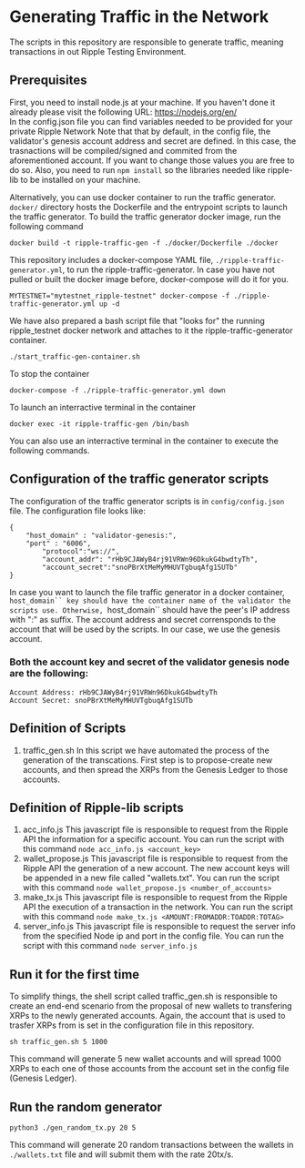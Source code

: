 
# Generating Traffic in the Network
The scripts in this repository are responsible to generate traffic, meaning transactions in out Ripple Testing Environment.

## Prerequisites
First, you need to install node.js at your machine. If you haven't done it already please visit the following URL: https://nodejs.org/en/    
In the config.json file you can find variables needed to be provided for your private Ripple Network
Note that that by default, in the config file, the validator's genesis account address and secret are defined. In this case, the trasnactions will be compiled/signed and commited from the aforementioned account. If you want to change those values you are free to do so.
Also, you need to run ```npm install``` so the libraries needed like ripple-lib to be installed on your machine.

Alternatively, you can use docker container to run the traffic generator. ```docker/``` directory hosts the Dockerfile and the entrypoint scripts to launch the traffic generator.
To build the traffic generator docker image, run the following command
```
docker build -t ripple-traffic-gen -f ./docker/Dockerfile ./docker
```
This repository includes a docker-compose YAML file, ```./ripple-traffic-generator.yml```, to run the ripple-traffic-generator. In case you have not pulled or built the docker image before, docker-compose will do it for you.
```
MYTESTNET="mytestnet_ripple-testnet" docker-compose -f ./ripple-traffic-generator.yml up -d
```

We have also prepared a bash script file that "looks for" the running ripple_testnet docker network and attaches to it the ripple-traffic-generator container.

```
./start_traffic-gen-container.sh
```

To stop the container
```
docker-compose -f ./ripple-traffic-generator.yml down
```
To launch an interractive  terminal in the container
```
docker exec -it ripple-traffic-gen /bin/bash
```
You can also use an interractive terminal in the container to execute the following commands.

## Configuration of the traffic generator scripts
The configuration of the traffic generator scripts is in ```config/config.json``` file.
The configuration file looks like:
```
{
    "host_domain" : "validator-genesis:",
    "port" : "6006",
        "protocol":"ws://",
        "account_addr": "rHb9CJAWyB4rj91VRWn96DkukG4bwdtyTh",
        "account_secret":"snoPBrXtMeMyMHUVTgbuqAfg1SUTb"
}

``` 
In case you want to launch the file traffic generator in a docker container, ```host_domain`` key should have the container name of the validator the scripts use. Otherwise, ```host_domain`` should have the peer's IP address with ":" as suffix.
The account address and secret  corrensponds to the account that will be used by the scripts. In our case, we use the genesis account.

### Both the account key and secret of the validator genesis node are the following:
```Account Address: rHb9CJAWyB4rj91VRWn96DkukG4bwdtyTh```    
```Account Secret: snoPBrXtMeMyMHUVTgbuqAfg1SUTb```

## Definition of Scripts
1. traffic_gen.sh
In this script we have automated the process of the generation of the transcations. First step is to propose-create new accounts,
and then spread the XRPs from the Genesis Ledger to those accounts.

## Definition of Ripple-lib scripts
1. acc_info.js
This javascript file is responsible to request from the Ripple API the information for a specific account. You can run the 
script with this command ```node acc_info.js <account_key>```
2. wallet_propose.js
This javascript file is responsible to request from the Ripple API the generation of a new account. The new account keys
will be appended in a new file called "wallets.txt". You can run the script with this command ```node wallet_propose.js <number_of_accounts>```
3. make_tx.js
This javascript file is responsible to request from the Ripple API the execution of a transaction in the network.
You can run the script with this command ```node make_tx.js <AMOUNT:FROMADDR:TOADDR:TOTAG>```
4. server_info.js
This javascript file is responsible to request the server info from the specified Node ip and port in the config file.
You can run the script with this command ```node server_info.js```

## Run it for the first time
To simplify things, the shell script called traffic_gen.sh is responsible to create an end-end scenario from the proposal of new wallets to transfering XRPs to the newly generated accounts. Again, the account that is used to trasfer XRPs from is set in the configuration file in this repository.

```sh traffic_gen.sh 5 1000``` 

This command will generate 5 new wallet accounts and will spread 1000 XRPs to each one of those accounts from the account set in the config file (Genesis Ledger).

## Run the random generator
``` 
python3 ./gen_random_tx.py 20 5
```
This command will generate 20 random transactions between the wallets in ```./wallets.txt``` file and will submit them with the rate 20tx/s.

